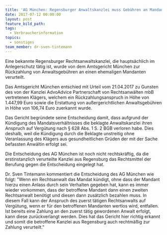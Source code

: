 ```yaml
---
title: 'AG München: Regensburger Anwaltskanzlei muss Gebühren an Mandant zurückzahlen'
date: 2017-07-12 00:00:00
layout: post
feature_bild_path:
tags:
  - Verbraucherinformation
topics:
  - sonstiges
team_member: dr-sven-tintemann
---
```



Eine bekannte Regensburger Rechtsanwaltskanzlei, die haupts&auml;chlich im Anlegerschutz t&auml;tig ist, wurde von dem Amtsgericht M&uuml;nchen zur R&uuml;ckzahlung von Anwaltsgeb&uuml;hren an einen ehemaligen Mandanten verurteilt.

Das Amtsgericht M&uuml;nchen entschied mit Urteil vom 21.04.2017 zu Gunsten des von der Kanzlei AdvoAdvice Partnerschaft von Rechtsanw&auml;lten mbB vertretenen Kl&auml;gers, welchem ein R&uuml;ckzahlungsanspruch in H&ouml;he von 1.447,99 Euro sowie die Erstattung von au&szlig;ergerichtlichen Anwaltsgeb&uuml;hren in H&ouml;he von 106,74 Euro zuerkannt wurde.&nbsp;

Das Gericht begr&uuml;ndete seine Entscheidung damit, dass aufgrund der K&uuml;ndigung des Mandatsverh&auml;ltnisses die beklagte Anwaltskanzlei ihren Anspruch auf Verg&uuml;tung nach &sect; 628 Abs. 1 S. 2 BGB verloren habe. Dies deshalb, weil die K&uuml;ndigung durch die Beklagte unstreitig ohne Veranlassung des Kl&auml;gers aus gesundheitlichen Gr&uuml;den der mit der Sache befassten Anw&auml;ltin erfolgt sei.

Die Entscheidung des AG M&uuml;nchen ist noch nicht rechtskr&auml;ftig, da die erstinstanzlich verurteilte Kanzlei aus Regensburg das Rechtsmittel der Berufung gegen die Entscheidung eingelegt hat.

Dr. Sven Tintemann kommentiert die Entscheidung des AG M&uuml;nchen wie folgt: "Wenn ein Rechtsanwalt das Mandat k&uuml;ndigt, ohne dass der Mandant hierzu einen Anlass durch sein Verhalten gegeben hat, kann es immer wieder vorkommen, dass der betroffene Mandant dann einen zweiten Rechtsanwalt ben&ouml;tigt und diesen dann zus&auml;tzlich bezahlen muss. In diesem Fall kann der Anspruch des zuerst t&auml;tigen Rechtsanwalts auf Verg&uuml;tung, wenn er f&uuml;r den betroffenen Mandanten wertlos wird, entfallen. Ist bereits eine Zahlung an den zuerst t&auml;tig gewordenen Anwalt erfolgt, kann diese zur&uuml;ckverlangt werden. Dies hat das Gericht hier richtig erkannt und somit die betroffene Kanzlei aus Regensburg auch rechtm&auml;&szlig;ig zur Zahlung verurteilt."
